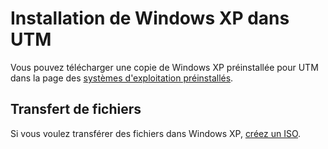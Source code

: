 # Installation de Windows XP dans UTM  

Vous pouvez télécharger une copie de Windows XP préinstallée pour UTM dans la page des [systèmes d'exploitation préinstallés](os.md).  
  
## Transfert de fichiers  

Si vous voulez transférer des fichiers dans Windows XP, [créez un ISO](creer-iso.md).  
  
  
